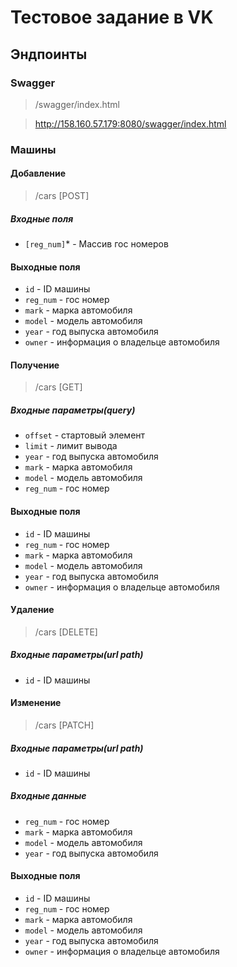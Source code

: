 # Тестовое задание в VK

## Эндпоинты

### Swagger

> /swagger/index.html

> http://158.160.57.179:8080/swagger/index.html

### Машины

#### Добавление

> /cars [POST]

##### Входные поля

- `[reg_num]`* - Массив гос номеров

#### Выходные поля

- `id` - ID машины
- `reg_num` - гос номер
- `mark` - марка автомобиля
- `model` - модель автомобиля
- `year` - год выпуска автомобиля
- `owner` - информация о владельце автомобиля

#### Получение

> /cars [GET]

##### Входные параметры(query)

- `offset` - стартовый элемент
- `limit` - лимит вывода
- `year` - год выпуска автомобиля
- `mark` - марка автомобиля
- `model` - модель автомобиля
- `reg_num` - гос номер

#### Выходные поля

- `id` - ID машины
- `reg_num` - гос номер
- `mark` - марка автомобиля
- `model` - модель автомобиля
- `year` - год выпуска автомобиля
- `owner` - информация о владельце автомобиля

#### Удаление

> /cars [DELETE]

##### Входные параметры(url path)

- `id` - ID машины

#### Изменение

> /cars [PATCH]

##### Входные параметры(url path)

- `id` - ID машины

##### Входные данные

- `reg_num` - гос номер
- `mark` - марка автомобиля
- `model` - модель автомобиля
- `year` - год выпуска автомобиля

#### Выходные поля

- `id` - ID машины
- `reg_num` - гос номер
- `mark` - марка автомобиля
- `model` - модель автомобиля
- `year` - год выпуска автомобиля
- `owner` - информация о владельце автомобиля
